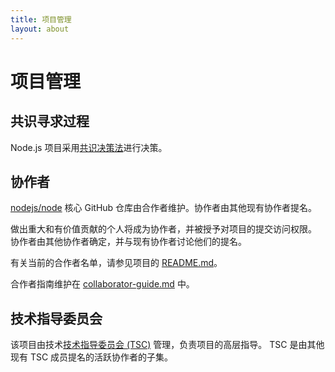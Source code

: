 ```yaml
---
title: 项目管理
layout: about
---
```


# 项目管理

## 共识寻求过程

Node.js 项目采用[共识决策法](https://en.wikipedia.org/wiki/Consensus-seeking_decision-making)进行决策。

## 协作者

[nodejs/node](https://github.com/nodejs/node) 核心 GitHub 仓库由合作者维护。协作者由其他现有协作者提名。

做出重大和有价值贡献的个人将成为协作者，并被授予对项目的提交访问权限。 协作者由其他协作者确定，并与现有协作者讨论他们的提名。

有关当前的合作者名单，请参见项目的 [README.md](https://github.com/nodejs/node/blob/main/README.md#current-project-team-members)。

合作者指南维护在 [collaborator-guide.md](https://github.com/nodejs/node/blob/main/doc/contributing/collaborator-guide.md) 中。

## 技术指导委员会

该项目由技术[技术指导委员会 (TSC)](https://github.com/nodejs/TSC/blob/main/TSC-Charter.md) 管理，负责项目的高层指导。 TSC 是由其他现有 TSC 成员提名的活跃协作者的子集。
